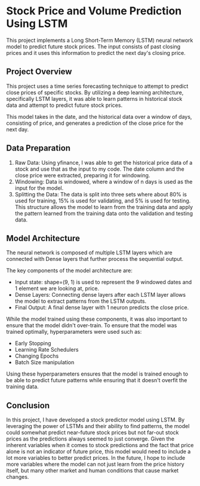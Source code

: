 # Stock Price and Volume Prediction Using LSTM

This project implements a Long Short-Term Memory (LSTM) neural network model to predict future stock prices. The input consists of past closing prices and it uses this information to predict the next day's closing price. 

## Project Overview

This project uses a time series forecasting technique to attempt to predict close prices of specific stocks. By utilizing a deep learning architecture, specifically LSTM layers, it was able to learn patterns in historical stock data and attempt to predict future stock prices. 

This model takes in the date, and the historical data over a window of days, consisting of price, and generates a prediction of the close price for the next day. 

## Data Preparation

1. Raw Data: Using yfinance, I was able to get the historical price data of a stock and use that as the input to my code. The date column and the close price were extracted, preparing it for windowing.
2. Windowing: Data is windowed, where a window of n days is used as the input for the model.
3. Splitting the Data: The data is split into three sets where about 80% is used for training, 15% is used for validating, and 5% is used for testing. This structure allows the model to learn from the training data and apply the pattern learned from the training data onto the validation and testing data. 

## Model Architecture

The neural network is composed of multiple LSTM layers which are connected with Dense layers that further process the sequential output. 

The key components of the model architecture are: 
- Input state: shape=(9, 1) is used to represent the 9 windowed dates and 1 element we are looking at, price.
- Dense Layers: Connecting dense layers after each LSTM layer allows the model to extract patterns from the LSTM outputs.
- Final Output: A final dense layer with 1 neuron predicts the close price.

While the model trained using these components, it was also important to ensure that the model didn't over-train. To ensure that the model was trained optimally, hyperparameters were used such as: 
- Early Stopping
- Learning Rate Schedulers
- Changing Epochs
- Batch Size manipulation

Using these hyperparameters ensures that the model is trained enough to be able to predict future patterns while ensuring that it doesn't overfit the training data. 

## Conclusion

In this project, I have developed a stock predictor model using LSTM. By leveraging the power of LSTMs and their ability to find patterns, the model could somewhat predict near-future stock prices but not far-out stock prices as the predictions always seemed to just converge. Given the inherent variables when it comes to stock predictions and the fact that price alone is not an indicator of future price, this model would need to include a lot more variables to better predict prices. In the future, I hope to include more variables where the model can not just learn from the price history itself, but many other market and human conditions that cause market changes.
